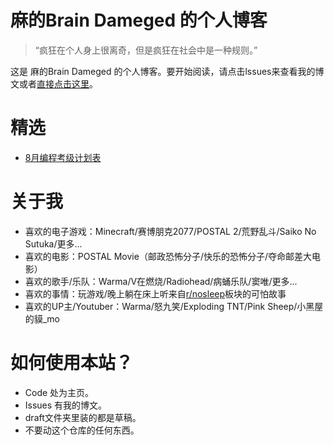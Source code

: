# 麻的Brain Dameged 的个人博客
> “疯狂在个人身上很离奇，但是疯狂在社会中是一种规则。”

这是 麻的Brain Dameged 的个人博客。要开始阅读，请点击lssues来查看我的博文或者[直接点击这里](https://github.com/naosunshang/blog/issues)。
# 精选
+ [8月编程考级计划表](https://github.com/naosunshang/blog/issues/2)
# 关于我
+ 喜欢的电子游戏：Minecraft/赛博朋克2077/POSTAL 2/荒野乱斗/Saiko No Sutuka/更多...
+ 喜欢的电影：POSTAL Movie（邮政恐怖分子/快乐的恐怖分子/夺命邮差大电影）
+ 喜欢的歌手/乐队：Warma/V在燃烧/Radiohead/病蛹乐队/窦唯/更多...
+ 喜欢的事情：玩游戏/晚上躺在床上听来自[r/nosleep](https://www.reddit.com/r/nosleep/)板块的可怕故事
+ 喜欢的UP主/Youtuber：Warma/怒九笑/Exploding TNT/Pink Sheep/小黑屋的貘_mo
# 如何使用本站？
+ Code 处为主页。
+ Issues 有我的博文。
+ draft文件夹里装的都是草稿。
+ 不要动这个仓库的任何东西。
